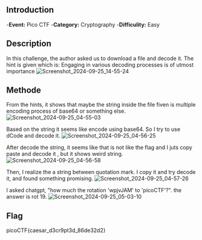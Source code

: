 ## Introduction
-**Event:** Pico CTF
-**Category:** Cryptography
-**Difficulity:** Easy

## Description
In this challenge, the author asked us to download a file and decode it. The hint is given which is: Engaging in various decoding processes is of utmost importance 
![Screenshot_2024-09-25_14-55-24](https://github.com/user-attachments/assets/a1b308f5-2dc1-49d8-9d77-2d012a6df4af)

## Methode
From the hints, it shows that maybe the string inside the file fiven is multiple encoding process of base64 or something else.
![Screenshot_2024-09-25_04-55-03](https://github.com/user-attachments/assets/51067254-4ff7-498b-8c8d-18f46ddc080e)

Based on the string it seems like encode using base64. So I try to use dCode and decode it.
![Screenshot_2024-09-25_04-56-25](https://github.com/user-attachments/assets/3e02d39c-d15e-4fff-b758-e396801d2003)

After decode the string, it seems like that is not like the flag and I juts copy paste and decode it , but it shows weird string.
![Screenshot_2024-09-25_04-56-58](https://github.com/user-attachments/assets/6bf2dcf3-877c-41e0-877e-6764ba83e52c)

Then, I realize the a string between quotation mark. I copy it and try decode it, and found something promising.
![Screenshot_2024-09-25_04-57-26](https://github.com/user-attachments/assets/3957cc40-ae2b-457e-94df-0568bb3636bd)

I asked chatgpt, "how much the rotation 'wpjvJAM' to 'picoCTF'?". the answer is rot 19.
![Screenshot_2024-09-25_05-03-10](https://github.com/user-attachments/assets/dd249df1-ddad-4c47-913a-caf8d87d4612)

## Flag
picoCTF{caesar_d3cr9pt3d_86de32d2}

